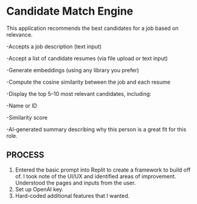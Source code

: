 # Candidate Match Engine
This application recommends the best candidates for a job based on relevance.

-Accepts a job description (text input)

-Accept a list of candidate resumes (via file upload or text input)

-Generate embeddings (using any library you prefer)

-Compute the cosine similarity between the job and each resume

-Display the top 5–10 most relevant candidates, including:

-Name or ID

-Similarity score

-AI-generated summary describing why this person is a great fit for this role.

## PROCESS
1. Entered the basic prompt into Replit to create a framework to build off of. I took note of the UI/UX and identified areas of improvement. Understood the pages and inputs from the user.
2. Set up OpenAI key.
3. Hard-coded additional features that I wanted.

